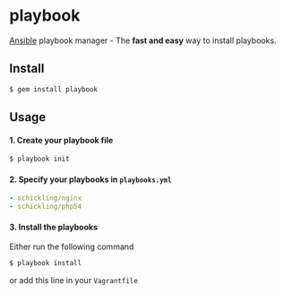 playbook
========

[Ansible](www.ansibleworks.com) playbook manager - The **fast and easy** way to install playbooks.

## Install

```sh
$ gem install playbook
```

## Usage

#### 1. Create your playbook file
```sh
$ playbook init
```

#### 2. Specify your playbooks in `playbooks.yml`
```yml
- schickling/nginx
- schickling/php54
```

#### 3. Install the playbooks
Either run the following command
```sh
$ playbook install
```
or add this line in your `Vagrantfile` 

